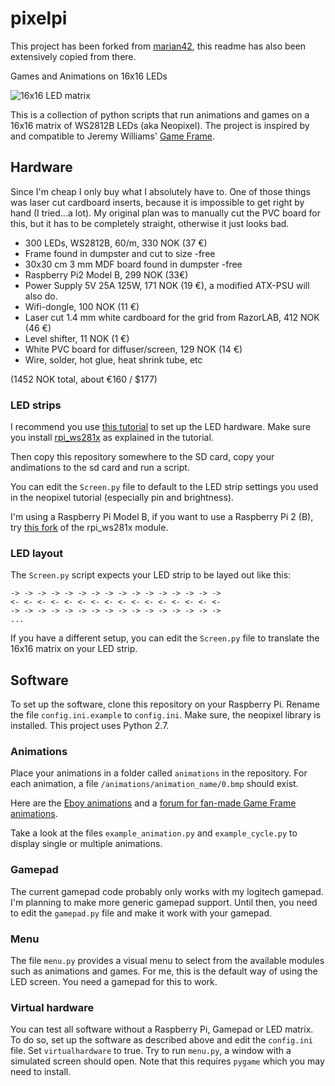 # pixelpi
This project has been forked from [marian42](https://github.com/marian42/pixelpi), this readme has also been extensively copied from there.

Games and Animations on 16x16 LEDs

![16x16 LED matrix](https://github.com/oftatkofta/pixelpi/readme/my_gameFrame.jpg)

This is a collection of python scripts that run animations and games on a 16x16 matrix of WS2812B LEDs (aka Neopixel).
The project is inspired by and compatible to Jeremy Williams' [Game Frame](http://ledseq.com).

## Hardware

Since I'm cheap I only buy what I absolutely have to. One of those things was laser cut cardboard inserts, because it is impossible to get right by hand (I tried...a lot). My original plan was to manually cut the PVC board for this, but it has to be completely straight, otherwise it just looks bad.

- 300 LEDs, WS2812B, 60/m, 330 NOK (37 €)
- Frame found in dumpster and cut to size -free
- 30x30 cm 3 mm MDF board found in dumpster -free
- Raspberry Pi2 Model B, 299 NOK (33€)
- Power Supply 5V 25A 125W, 171 NOK (19 €), a modified ATX-PSU will also do.
- Wifi-dongle, 100 NOK (11 €)
- Laser cut 1.4 mm white cardboard for the grid from RazorLAB, 412 NOK (46 €)
- Level shifter, 11 NOK (1 €)
- White PVC board for diffuser/screen,  129 NOK (14 €)
- Wire, solder, hot glue, heat shrink tube, etc

(1452 NOK total, about €160 / $177)

### LED strips

I recommend you use [this tutorial](https://learn.adafruit.com/neopixels-on-raspberry-pi/overview) to set up the LED hardware.
Make sure you install [rpi_ws281x](https://github.com/jgarff/rpi_ws281x.git) as explained in the tutorial.

Then copy this repository somewhere to the SD card, copy your andimations to the sd card and run a script.

You can edit the `Screen.py` file to default to the LED strip settings you used in the neopixel tutorial (especially pin and brightness).

I'm using a Raspberry Pi Model B, if you want to use a Raspberry Pi 2 (B), try  [this fork](https://github.com/richardghirst/rpi_ws281x) of the rpi_ws281x module.

### LED layout

The `Screen.py` script expects your LED strip to be layed out like this:

```
-> -> -> -> -> -> -> -> -> -> -> -> -> -> -> ->
<- <- <- <- <- <- <- <- <- <- <- <- <- <- <- <-
-> -> -> -> -> -> -> -> -> -> -> -> -> -> -> ->
...
```

If you have a different setup, you can edit the `Screen.py` file to translate the 16x16 matrix on your LED strip.

## Software

To set up the software, clone this repository on your Raspberry Pi. Rename the file `config.ini.example` to `config.ini`.
Make sure, the neopixel library is installed.
This project uses Python 2.7.

### Animations
Place your animations in a folder called `animations` in the repository. For each animation, a file `/animations/animation_name/0.bmp` should exist.

Here are the [Eboy animations](http://ledseq.com/product/game-frame-sd-files/) and a [forum for fan-made Game Frame animations](http://ledseq.com/forums/forum/game-frame/game-frame-art/).

Take a look at the files `example_animation.py` and `example_cycle.py` to display single or multiple animations.

### Gamepad
The current gamepad code probably only works with my logitech gamepad. I'm planning to make more generic gamepad support. Until then, you need to edit the `gamepad.py` file and make it work with your gamepad.

### Menu
The file `menu.py` provides a visual menu to select from the available modules such as animations and games. For me, this is the default way of using the LED screen. You need a gamepad for this to work.

### Virtual hardware
You can test all software without a Raspberry Pi, Gamepad or LED matrix. To do so, set up the software as described above and edit the `config.ini` file. Set `virtualhardware` to true. Try to run `menu.py`, a window with a simulated screen should open. Note that this requires `pygame` which you may need to install.